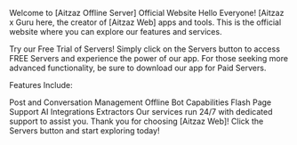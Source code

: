 Welcome to [Aitzaz Offline Server] Official Website
Hello Everyone! [Aitzaz x Guru here, the creator of [Aitzaz Web] apps and tools. This is the official website where you can explore our features and services. 

Try our Free Trial of Servers!
Simply click on the Servers button to access FREE Servers and experience the power of our app. For those seeking more advanced functionality, be sure to download our app for Paid Servers.

Features Include:

Post and Conversation Management
Offline Bot Capabilities
Flash Page Support
AI Integrations
Extractors
Our services run 24/7 with dedicated support to assist you. Thank you for choosing [Aitzaz Web]! Click the Servers button and start exploring today!
